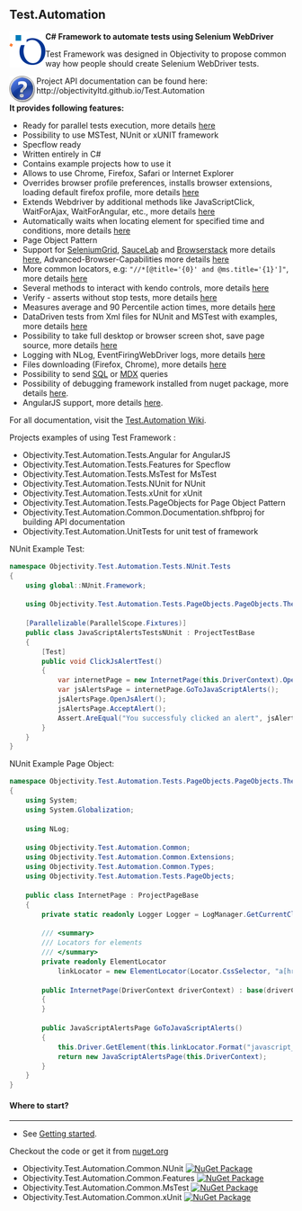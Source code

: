 ## Test.Automation
<img align="left" src="/Objectivity.Test.Automation.Common.Documentation/icons/Objectivity_logo_avatar.png">

**C# Framework to automate tests using Selenium WebDriver**

Test Framework was designed in Objectivity to propose common way how people should create Selenium WebDriver tests.


<img align="left" src="/Objectivity.Test.Automation.Common.Documentation/icons/Help.png">
Project API documentation can be found here: http://objectivityltd.github.io/Test.Automation


**It provides following features:**
- Ready for parallel tests execution, more details [here](https://github.com/ObjectivityLtd/Test.Automation/wiki/Selenium%20Parallel%20tests%20execution)
- Possibility to use MSTest, NUnit or xUNIT framework
- Specflow ready
- Written entirely in C#
- Contains example projects how to use it
- Allows to use Chrome, Firefox, Safari or Internet Explorer
- Overrides browser profile preferences, installs browser extensions, loading default firefox profile, more details [here](https://github.com/ObjectivityLtd/Test.Automation/wiki/Override%20browser%20profile%20preferences,%20install%20browser%20extensions)
- Extends Webdriver by additional methods like JavaScriptClick, WaitForAjax, WaitForAngular, etc., more details [here](http://objectivityltd.github.io/Test.Automation/html/0872cc4d-63cc-c3d2-30e5-1f8debf56860.htm)
- Automatically waits when locating element for specified time and conditions, more details [here](http://objectivityltd.github.io/Test.Automation/html/6b3a28a9-75c6-bda7-e44e-962f1e91c477.htm)
- Page Object Pattern
- Support for [SeleniumGrid](https://github.com/SeleniumHQ/selenium/wiki/Grid2), [SauceLab](https://saucelabs.com/) and [Browserstack](https://www.browserstack.com/) more details [here](https://github.com/ObjectivityLtd/Test.Automation/wiki/Selenium-Grid-support), Advanced-Browser-Capabilities more details [here](https://github.com/ObjectivityLtd/Test.Automation/wiki/Advanced-Browser-Capabilities)
- More common locators, e.g: ```"//*[@title='{0}' and @ms.title='{1}']"```, more details [here](https://github.com/ObjectivityLtd/Test.Automation/wiki/More%20common%20locators)
- Several methods to interact with kendo controls, more details [here](https://github.com/ObjectivityLtd/Test.Automation/wiki/Interact%20with%20kendo%20controls)
- Verify - asserts without stop tests, more details [here](https://github.com/ObjectivityLtd/Test.Automation/wiki/Verify-asserts-without-stop-tests)
- Measures average and 90 Percentile action times, more details [here](https://github.com/ObjectivityLtd/Test.Automation/wiki/Performance%20measures)
- DataDriven tests from Xml files for NUnit and MSTest with examples, more details [here](https://github.com/ObjectivityLtd/Test.Automation/wiki/DataDriven-tests-from-Xml-files)
- Possibility to take full desktop or browser screen shot, save page source, more details [here](https://github.com/ObjectivityLtd/Test.Automation/wiki/Screen-shots:-full-desktop,-selenium.-PageSource-saving)
- Logging with NLog, EventFiringWebDriver logs, more details [here](https://github.com/ObjectivityLtd/Test.Automation/wiki/Logging)
- Files downloading (Firefox, Chrome), more details [here](https://github.com/ObjectivityLtd/Test.Automation/wiki/Downloading%20files)
- Possibility to send [SQL](http://objectivityltd.github.io/Test.Automation/html/e339b346-66a4-70e6-4c54-f9c30cb3131a.htm) or [MDX](http://objectivityltd.github.io/Test.Automation/html/39ae874a-89a0-c435-c701-f20b26f1695e.htm) queries
- Possibility of debugging framework installed from nuget package, more details [here](https://github.com/ObjectivityLtd/Test.Automation/wiki/Debugging-Test.Automation-framework).
- AngularJS support, more details [here](https://github.com/ObjectivityLtd/Test.Automation/wiki/Angular-support).

For all documentation, visit the [Test.Automation Wiki](https://github.com/ObjectivityLtd/Test.Automation/wiki).

Projects examples of using Test Framework :
- Objectivity.Test.Automation.Tests.Angular for AngularJS
- Objectivity.Test.Automation.Tests.Features for Specflow
- Objectivity.Test.Automation.Tests.MsTest for MsTest
- Objectivity.Test.Automation.Tests.NUnit for NUnit
- Objectivity.Test.Automation.Tests.xUnit for xUnit
- Objectivity.Test.Automation.Tests.PageObjects for Page Object Pattern
- Objectivity.Test.Automation.Common.Documentation.shfbproj for building API documentation
- Objectivity.Test.Automation.UnitTests for unit test of framework

NUnit Example Test:

```csharp
namespace Objectivity.Test.Automation.Tests.NUnit.Tests
{
    using global::NUnit.Framework;

    using Objectivity.Test.Automation.Tests.PageObjects.PageObjects.TheInternet;

    [Parallelizable(ParallelScope.Fixtures)]
    public class JavaScriptAlertsTestsNUnit : ProjectTestBase
    {
        [Test]
        public void ClickJsAlertTest()
        {
            var internetPage = new InternetPage(this.DriverContext).OpenHomePage();
            var jsAlertsPage = internetPage.GoToJavaScriptAlerts();
            jsAlertsPage.OpenJsAlert();
            jsAlertsPage.AcceptAlert();
            Assert.AreEqual("You successfuly clicked an alert", jsAlertsPage.ResultText);
        }
    }
}

```

NUnit Example Page Object:

```csharp
namespace Objectivity.Test.Automation.Tests.PageObjects.PageObjects.TheInternet
{
    using System;
    using System.Globalization;

    using NLog;

    using Objectivity.Test.Automation.Common;
    using Objectivity.Test.Automation.Common.Extensions;
    using Objectivity.Test.Automation.Common.Types;
    using Objectivity.Test.Automation.Tests.PageObjects;

    public class InternetPage : ProjectPageBase
    {
        private static readonly Logger Logger = LogManager.GetCurrentClassLogger();

        /// <summary>
        /// Locators for elements
        /// </summary>
        private readonly ElementLocator
            linkLocator = new ElementLocator(Locator.CssSelector, "a[href='/{0}']");

        public InternetPage(DriverContext driverContext) : base(driverContext)
        {
        }

        public JavaScriptAlertsPage GoToJavaScriptAlerts()
        {
            this.Driver.GetElement(this.linkLocator.Format("javascript_alerts")).Click();
            return new JavaScriptAlertsPage(this.DriverContext);
        }
    }
}
```
		
#### Where to start?
-------------
- See [Getting started](https://github.com/ObjectivityLtd/Test.Automation/wiki/Getting%20started).

Checkout the code or get it from [nuget.org](https://www.nuget.org/packages?q=Objectivity.Test.Automation.Common)
- Objectivity.Test.Automation.Common.NUnit [![NuGet Package](https://img.shields.io/nuget/v/Objectivity.Test.Automation.Common.NUnit.svg)](https://www.nuget.org/packages/Objectivity.Test.Automation.Common.NUnit/)
- Objectivity.Test.Automation.Common.Features [![NuGet Package](https://img.shields.io/nuget/v/Objectivity.Test.Automation.Common.Features.svg)](https://www.nuget.org/packages/Objectivity.Test.Automation.Common.Features/)
- Objectivity.Test.Automation.Common.MsTest [![NuGet Package](https://img.shields.io/nuget/v/Objectivity.Test.Automation.Common.MsTest.svg)](https://www.nuget.org/packages/Objectivity.Test.Automation.Common.MsTest/)
- Objectivity.Test.Automation.Common.xUnit [![NuGet Package](https://img.shields.io/nuget/v/Objectivity.Test.Automation.Common.xUnit.svg)](https://www.nuget.org/packages/Objectivity.Test.Automation.Common.xUnit/)
